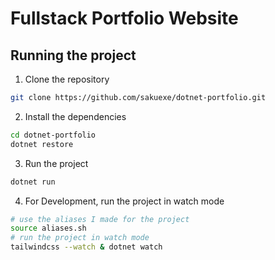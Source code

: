 # Fullstack Portfolio Website

## Running the project

1. Clone the repository
```bash
git clone https://github.com/sakuexe/dotnet-portfolio.git
```

2. Install the dependencies
```bash
cd dotnet-portfolio
dotnet restore
```

3. Run the project
```bash
dotnet run
```

4. For Development, run the project in watch mode
```bash
# use the aliases I made for the project
source aliases.sh
# run the project in watch mode
tailwindcss --watch & dotnet watch
```

